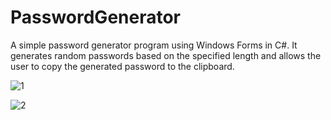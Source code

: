 # PasswordGenerator

A simple password generator program using Windows Forms in C#. It generates random passwords based on the specified length and allows the user to copy the generated password to the clipboard.

![1](https://github.com/Ranojaan/PasswordGenerator/assets/50835745/fa69810c-8109-4026-ab62-802bb1798b33)

![2](https://github.com/Ranojaan/PasswordGenerator/assets/50835745/82f53d25-9706-44fd-bbfe-b72358a8bbc2)

